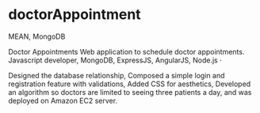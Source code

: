# doctorAppointment

MEAN, MongoDB

Doctor Appointments Web application to schedule doctor appointments. Javascript developer, MongoDB, ExpressJS, AngularJS, 
Node.js ·

Designed the database relationship, Composed a simple login and registration feature with validations, Added CSS for 
aesthetics, Developed an algorithm so doctors are limited to seeing three patients a day, and was deployed on Amazon 
EC2 server.
